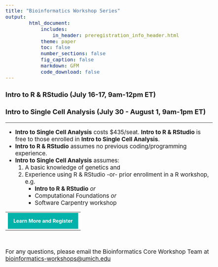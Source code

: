 ```yaml
---
title: "Bioinformatics Workshop Series"
output:
        html_document:
            includes:
                in_header: preregistration_info_header.html
            theme: paper
            toc: false
            number_sections: false
            fig_caption: false
            markdown: GFM
            code_download: false
---
```


<style type="text/css">
body{ /* Normal  */
      font-size: 14pt;
  }
</style>

### Intro to R & RStudio (July 16-17, 9am-12pm ET)

### Intro to Single Cell Analysis (July 30 - August 1, 9am-1pm ET)

<hr/>

- **Intro to Single Cell Analysis** costs $435/seat. **Intro to R & RStudio** is 
  free to those enrolled in **Intro to Single Cell Analysis**.
- **Intro to R & RStudio** assumes no previous coding/programming experience.
- **Intro to Single Cell Analysis** assumes:
  1. A basic knowledge of genetics and  
  2. Experience using R & RStudio -or- prior enrollment in a R workshop, e.g.
     - **Intro to R & RStudio** *or*
     - Computational Foundations *or*
     - Software Carpentry workshop

<table style="margin-left:auto; margin-right:auto;"><tr><td><a title="Learn More and Register" href="https://michmed.org/xAZVd" style="padding:18px; background-color:#00B2A9; font-weight:bold;letter-spacing:normal;line-height:100%;text-align:center;text-decoration:none;color:#ffffff;display:block" target="_blank">Learn More and Register</a></td></tr></table>
<br/>

For any questions, please email the Bioinformatics Core Workshop Team at <br/> [bioinformatics-workshops@umich.edu](mailto:bioinformatics-workshops@umich.edu)
